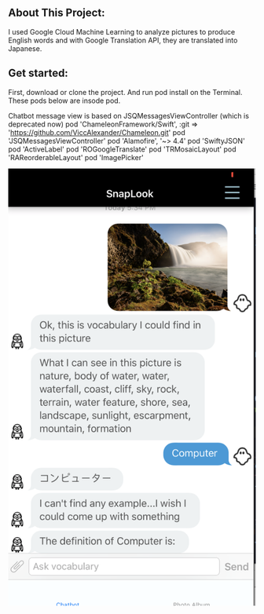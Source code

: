 ## About This Project: 

I used Google Cloud Machine Learning to analyze pictures to produce English words and with Google Translation API, they are translated into Japanese. 

## Get started:

First, download or clone the project. And run pod install on the Terminal.
These pods below are insode pod. 

Chatbot message view is based on JSQMessagesViewController (which is deprecated now)
pod 'ChameleonFramework/Swift', :git => 'https://github.com/ViccAlexander/Chameleon.git'
  pod 'JSQMessagesViewController'
  pod 'Alamofire', '~> 4.4'
  pod 'SwiftyJSON'
  pod 'ActiveLabel'
  pod 'ROGoogleTranslate'
  pod 'TRMosaicLayout'
  pod 'RAReorderableLayout'
  pod 'ImagePicker'


![alt text](https://github.com/ryhy122/chatbot/blob/master/screenshot.png)
